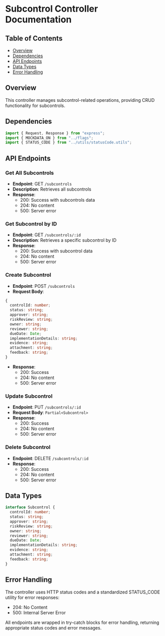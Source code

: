 # Subcontrol Controller Documentation

## Table of Contents

- [Overview](#overview)
- [Dependencies](#dependencies)
- [API Endpoints](#api-endpoints)
- [Data Types](#data-types)
- [Error Handling](#error-handling)

## Overview

This controller manages subcontrol-related operations, providing CRUD functionality for subcontrols.

## Dependencies

```typescript
import { Request, Response } from "express";
import { MOCKDATA_ON } from "../flags";
import { STATUS_CODE } from "../utils/statusCode.utils";
```

## API Endpoints

### Get All Subcontrols

- **Endpoint**: GET `/subcontrols`
- **Description**: Retrieves all subcontrols
- **Response**:
  - 200: Success with subcontrols data
  - 204: No content
  - 500: Server error

### Get Subcontrol by ID

- **Endpoint**: GET `/subcontrols/:id`
- **Description**: Retrieves a specific subcontrol by ID
- **Response**:
  - 200: Success with subcontrol data
  - 204: No content
  - 500: Server error

### Create Subcontrol

- **Endpoint**: POST `/subcontrols`
- **Request Body**:

```typescript
{
  controlId: number;
  status: string;
  approver: string;
  riskReview: string;
  owner: string;
  reviewer: string;
  dueDate: Date;
  implementationDetails: string;
  evidence: string;
  attachment: string;
  feedback: string;
}
```

- **Response**:
  - 200: Success
  - 204: No content
  - 500: Server error

### Update Subcontrol

- **Endpoint**: PUT `/subcontrols/:id`
- **Request Body**: `Partial<Subcontrol>`
- **Response**:
  - 200: Success
  - 204: No content
  - 500: Server error

### Delete Subcontrol

- **Endpoint**: DELETE `/subcontrols/:id`
- **Response**:
  - 200: Success
  - 204: No content
  - 500: Server error

## Data Types

```typescript
interface Subcontrol {
  controlId: number;
  status: string;
  approver: string;
  riskReview: string;
  owner: string;
  reviewer: string;
  dueDate: Date;
  implementationDetails: string;
  evidence: string;
  attachment: string;
  feedback: string;
}
```

## Error Handling

The controller uses HTTP status codes and a standardized STATUS_CODE utility for error responses:

- 204: No Content
- 500: Internal Server Error

All endpoints are wrapped in try-catch blocks for error handling, returning appropriate status codes and error messages.
